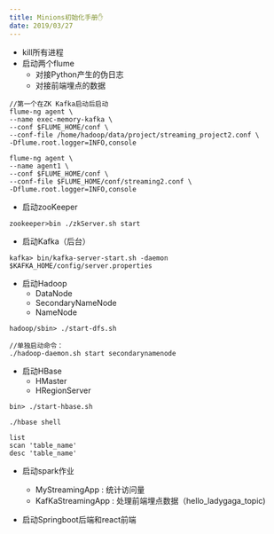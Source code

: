 ```yaml
---
title: Minions初始化手册✋
date: 2019/03/27
---
```

* kill所有进程
* 启动两个flume
	* 对接Python产生的伪日志
	* 对接前端埋点的数据

```
//第一个在ZK Kafka启动后启动
flume-ng agent \
--name exec-memory-kafka \
--conf $FLUME_HOME/conf \
--conf-file /home/hadoop/data/project/streaming_project2.conf \
-Dflume.root.logger=INFO,console

flume-ng agent \
--name agent1 \
--conf $FLUME_HOME/conf \
--conf-file $FLUME_HOME/conf/streaming2.conf \
-Dflume.root.logger=INFO,console
```

* 启动zooKeeper

`zookeeper>bin ./zkServer.sh start`

* 启动Kafka（后台）

`kafka> bin/kafka-server-start.sh -daemon $KAFKA_HOME/config/server.properties`

* 启动Hadoop
	* DataNode
	* SecondaryNameNode
	* NameNode 

```
hadoop/sbin> ./start-dfs.sh

//单独启动命令：
./hadoop-daemon.sh start secondarynamenode
```

* 启动HBase
	* HMaster
	* HRegionServer 

`bin> ./start-hbase.sh`

```
./hbase shell

list
scan 'table_name'
desc 'table_name'
```

* 启动spark作业
	* MyStreamingApp : 统计访问量
	* KafKaStreamingApp : 处理前端埋点数据（hello_ladygaga_topic)

* 启动Springboot后端和react前端